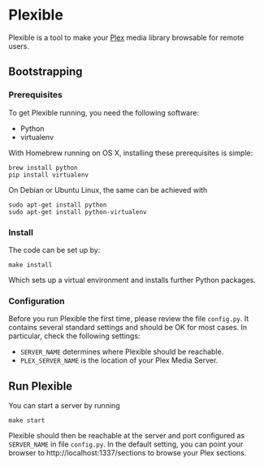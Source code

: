 # Plexible

Plexible is a tool to make your [Plex](https://plex.tv) media library browsable for remote users.


## Bootstrapping

### Prerequisites

To get Plexible running, you need the following software:

- Python
- virtualenv

With Homebrew running on OS X, installing these prerequisites is simple:

    brew install python
    pip install virtualenv

On Debian or Ubuntu Linux, the same can be achieved with

    sudo apt-get install python
    sudo apt-get install python-virtualenv

### Install

The code can be set up by:

    make install

Which sets up a virtual environment and installs further Python packages.

### Configuration

Before you run Plexible the first time, please review the file `config.py`. It contains several standard settings and should be OK for most cases. In particular, check the following settings:

- `SERVER_NAME` determines where Plexible should be reachable.
- `PLEX_SERVER_NAME` is the location of your Plex Media Server.

## Run Plexible

You can start a server by running

    make start

Plexible should then be reachable at the server and port configured as `SERVER_NAME` in file `config.py`. In the default setting, you can point your browser to http://localhost:1337/sections to browse your Plex sections.
